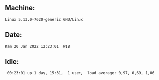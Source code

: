 ## Machine:
```
Linux 5.13.0-7620-generic GNU/Linux
```
## Date:
```
Kam 20 Jan 2022 12:23:01  WIB
```
## Idle:
```
 00:23:01 up 1 day, 15:31,  1 user,  load average: 0,97, 0,69, 1,06
```
